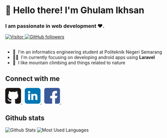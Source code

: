 # :clap: Hello there! I'm Ghulam Ikhsan

### I am passionate in web development :heart:.

<div align="left">
    <a href="#">
        <img alt="Visitor" src="https://visitor-badge.laobi.icu/badge?page_id=ghulamikhsan.ghulamikhsan">
    </a>
    <a href="https://github.com/ghulamikhsan?tab=followers">
        <img alt="GitHub followers" src="https://img.shields.io/github/followers/ghulamikhsan?color=green&logo=github">
    </a>
</div>

<br>

- :school: &nbsp;I'm an informatics engineering student at Politeknik Negeri Semarang
- :man_technologist: &nbsp;I'm currently focusing on developing android apps using **Laravel**
- :seedling: &nbsp;I like mountain climbing and things related to nature

## Connect with me

<div align="left">
    <a href="https://ghulamikhsan.github.io/">
        <img src="icons/github.svg" width="50" height="50" alt="Github Pages">
    </a>
    &nbsp;
    <a href="https://www.linkedin.com/in/muhammad-iqbal-ghulam-ikhsan-89925a176/">
        <img src="icons/linkedin.svg" width="50" height="50" alt="Linkedin">
    </a>
    &nbsp;
    <a href="https://www.facebook.com/ghulam.ikhsan/">
        <img src="icons/facebook.svg" width="50" height="50" alt="Facebook">
    </a>
    &nbsp;
    <!-- <a href="https://ilham67.blogspot.com/">
        <img src="icons/blogger.svg" width="50" height="50" alt="Blog">
    </a> -->
</div>

## Github stats

<div align="left">
    <img src="https://github-readme-stats.vercel.app/api?username=ghulamikhsan&show_icons=true&count_private=true&include_all_commits=true&theme=dark" alt="Github Stats"/>
    <img src="https://github-readme-stats.vercel.app/api/top-langs/?username=ghulamikhsan&langs_count=8&layout=compact&theme=dark" alt="Most Used Languages" />
</div>

